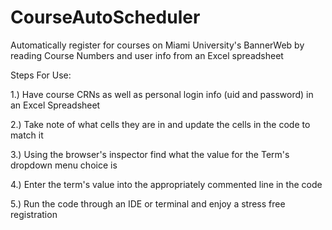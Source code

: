 # CourseAutoScheduler
Automatically register for courses on Miami University's BannerWeb by reading Course Numbers and user info from an Excel spreadsheet


Steps For Use:

  1.) Have course CRNs as well as personal login info (uid and password) in an Excel Spreadsheet
  
  2.) Take note of what cells they are in and update the cells in the code to match it
  
  3.) Using the browser's inspector find what the value for the Term's dropdown menu choice is
  
  4.) Enter the term's value into the appropriately commented line in the code
  
  5.) Run the code through an IDE or terminal and enjoy a stress free registration
